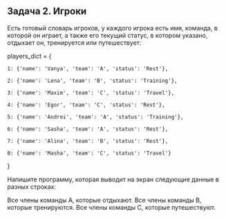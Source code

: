 ## Задача 2. Игроки
Есть готовый словарь игроков, у каждого игрока есть имя, команда, в которой он играет, а также его текущий статус, в котором указано, отдыхает он, тренируется или путешествует:

players_dict = {

    1: {'name': 'Vanya', 'team': 'A', 'status': 'Rest'},

    2: {'name': 'Lena', 'team': 'B', 'status': 'Training'},

    3: {'name': 'Maxim', 'team': 'C', 'status': 'Travel'},

    4: {'name': 'Egor', 'team': 'C', 'status': 'Rest'},

    5: {'name': 'Andrei', 'team': 'A', 'status': 'Training'},

    6: {'name': 'Sasha', 'team': 'A', 'status': 'Rest'},

    7: {'name': 'Alina', 'team': 'B', 'status': 'Rest'},

    8: {'name': 'Masha', 'team': 'C', 'status': 'Travel'}

} 

Напишите программу, которая выводит на экран следующие данные в разных строках:

Все члены команды А, которые отдыхают.
Все члены команды B, которые тренируются.
Все члены команды C, которые путешествуют.